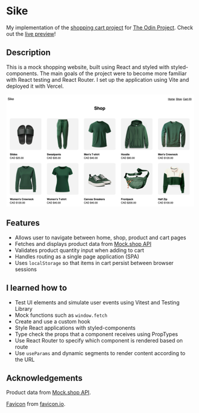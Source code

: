# Sike

My implementation of the [shopping cart project](https://www.theodinproject.com/lessons/node-path-react-new-shopping-cart) for [The Odin Project](https://www.theodinproject.com/). Check out the [live preview](https://shop-sike.vercel.app/)!

## Description

This is a mock shopping website, built using React and styled with styled-components. The main goals of the project were to become more familiar with React testing and React Router. I set up the application using Vite and deployed it with Vercel.

![Screenshot of Sike shop page](./public/demo-img.png)

## Features

- Allows user to navigate between home, shop, product and cart pages
- Fetches and displays product data from [Mock.shop API](https://mock.shop/)
- Validates product quantity input when adding to cart
- Handles routing as a single page application (SPA)
- Uses `localStorage` so that items in cart persist between browser sessions

## I learned how to

- Test UI elements and simulate user events using Vitest and Testing Library
- Mock functions such as `window.fetch`
- Create and use a custom hook
- Style React applications with styled-components
- Type check the props that a component receives using PropTypes
- Use React Router to specify which component is rendered based on route
- Use `useParams` and dynamic segments to render content according to the URL

## Acknowledgements

Product data from [Mock.shop API](https://mock.shop/).

[Favicon](https://favicon.io/emoji-favicons/shopping-cart/) from [favicon.io](https://favicon.io/).
